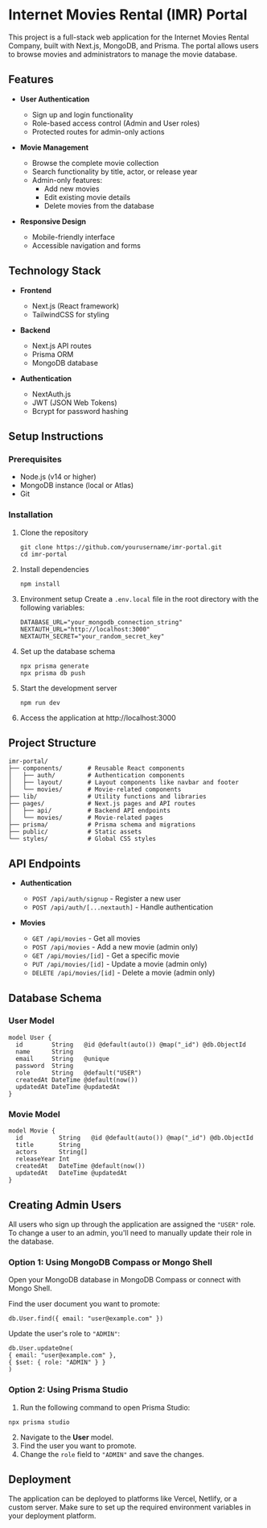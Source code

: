 # Internet Movies Rental (IMR) Portal

This project is a full-stack web application for the Internet Movies Rental Company, built with Next.js, MongoDB, and Prisma. The portal allows users to browse movies and administrators to manage the movie database.

## Features

- **User Authentication**

  - Sign up and login functionality
  - Role-based access control (Admin and User roles)
  - Protected routes for admin-only actions

- **Movie Management**

  - Browse the complete movie collection
  - Search functionality by title, actor, or release year
  - Admin-only features:
    - Add new movies
    - Edit existing movie details
    - Delete movies from the database

- **Responsive Design**
  - Mobile-friendly interface
  - Accessible navigation and forms

## Technology Stack

- **Frontend**

  - Next.js (React framework)
  - TailwindCSS for styling

- **Backend**

  - Next.js API routes
  - Prisma ORM
  - MongoDB database

- **Authentication**
  - NextAuth.js
  - JWT (JSON Web Tokens)
  - Bcrypt for password hashing

## Setup Instructions

### Prerequisites

- Node.js (v14 or higher)
- MongoDB instance (local or Atlas)
- Git

### Installation

1. Clone the repository

   ```
   git clone https://github.com/yourusername/imr-portal.git
   cd imr-portal
   ```

2. Install dependencies

   ```
   npm install
   ```

3. Environment setup
   Create a `.env.local` file in the root directory with the following variables:

   ```
   DATABASE_URL="your_mongodb_connection_string"
   NEXTAUTH_URL="http://localhost:3000"
   NEXTAUTH_SECRET="your_random_secret_key"
   ```

4. Set up the database schema

   ```
   npx prisma generate
   npx prisma db push
   ```

5. Start the development server

   ```
   npm run dev
   ```

6. Access the application at http://localhost:3000

## Project Structure

```
imr-portal/
├── components/       # Reusable React components
│   ├── auth/         # Authentication components
│   ├── layout/       # Layout components like navbar and footer
│   └── movies/       # Movie-related components
├── lib/              # Utility functions and libraries
├── pages/            # Next.js pages and API routes
│   ├── api/          # Backend API endpoints
│   └── movies/       # Movie-related pages
├── prisma/           # Prisma schema and migrations
├── public/           # Static assets
└── styles/           # Global CSS styles
```

## API Endpoints

- **Authentication**

  - `POST /api/auth/signup` - Register a new user
  - `POST /api/auth/[...nextauth]` - Handle authentication

- **Movies**
  - `GET /api/movies` - Get all movies
  - `POST /api/movies` - Add a new movie (admin only)
  - `GET /api/movies/[id]` - Get a specific movie
  - `PUT /api/movies/[id]` - Update a movie (admin only)
  - `DELETE /api/movies/[id]` - Delete a movie (admin only)

## Database Schema

### User Model

```prisma
model User {
  id        String   @id @default(auto()) @map("_id") @db.ObjectId
  name      String
  email     String   @unique
  password  String
  role      String   @default("USER")
  createdAt DateTime @default(now())
  updatedAt DateTime @updatedAt
}
```

### Movie Model

```prisma
model Movie {
  id          String   @id @default(auto()) @map("_id") @db.ObjectId
  title       String
  actors      String[]
  releaseYear Int
  createdAt   DateTime @default(now())
  updatedAt   DateTime @updatedAt
}
```

## Creating Admin Users

All users who sign up through the application are assigned the `"USER"` role. To change a
user to an admin, you'll need to manually update their role in the database.

### Option 1: Using MongoDB Compass or Mongo Shell

Open your MongoDB database in MongoDB Compass or connect with Mongo Shell.

Find the user document you want to promote:

```
db.User.find({ email: "user@example.com" })
```

Update the user's role to `"ADMIN"`:

```
db.User.updateOne(
{ email: "user@example.com" },
{ $set: { role: "ADMIN" } }
)
```

### Option 2: Using Prisma Studio

1. Run the following command to open Prisma Studio:

```
npx prisma studio
```

2. Navigate to the **User** model.
3. Find the user you want to promote.
4. Change the `role` field to `"ADMIN"` and save the changes.

## Deployment

The application can be deployed to platforms like Vercel, Netlify, or a custom server. Make sure to set up the required environment variables in your deployment platform.

